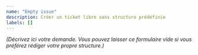 ```yaml
---
name: "Empty issue"
description: Créer un ticket libre sans structure prédéfinie
labels: []
---
```


_(Décrivez ici votre demande. Vous pouvez laisser ce formulaire vide si vous préférez rédiger votre propre structure.)_

